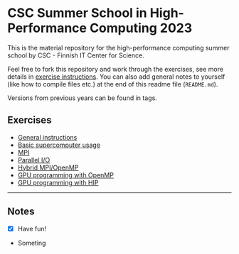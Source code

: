 # CSC Summer School in High-Performance Computing 2023

This is the material repository for the high-performance computing summer school by CSC - Finnish IT Center for Science.

Feel free to fork this repository and work through the exercises, see more details in 
[exercise instructions](exercise-instructions.md). You can also add general notes to yourself (like how to compile files etc.) at the end of this readme file (`README.md`). 

Versions from previous years can be found in tags.

## Exercises

 - [General instructions](exercise-instructions.md)
 - [Basic supercomputer usage](computer-platforms)
 - [MPI](mpi)
 - [Parallel I/O](parallel-io)
 - [Hybrid MPI/OpenMP](hybrid)
 - [GPU programming with OpenMP](gpu-openmp)
 - [GPU programming with HIP](gpu-hip)

---
## Notes
- [x] Have fun!
- Someting
